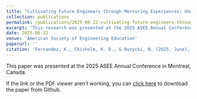 ```yaml
---
title: "Cultivating Future Engineers through Mentoring Experiences: Undergraduate Student Perceptions of Mentorship in an Educational STEM K-12 Summer Program"
collection: publications
permalink: /publications/2025-06-22-cultivating-future-engineers-through-mentoring-experiences
excerpt: 'This research was presented at the 2025 ASEE Annual Conference in Montreal, Canada.'
date: 2025-06-22
venue: 'American Society of Engineering Education'
paperurl: ''
citation: 'Fernandez, K., Chisholm, K. D., & Ruzycki, N. (2025, June), <i>Cultivating Future Engineers through Mentoring Experiences: Undergraduate Student Perceptions of Mentorship in an Educational STEM K-12 Summer Program</i>. Research presented at the 2025 ASEE Annual Conference in Montreal, Canada.'
---
```

This paper was presented at the 2025 ASEE Annual Conference in Montreal, Canada.

If the link or the PDF viewer aren't working, you can [click here](https://github.com/KassSTEM/KassSTEM.github.io/blob/a76d6a0232d57a664e8173c921728e4a1e43d289/files/cultivating_future_engineers_through_mentoring_experiences.pdf) to download the paper from Github.

<object id=paper data="/files/cultivating_future_engineers_through_mentoring_experiences.pdf" width="1000" height="1000" type='application/pdf'></object>
